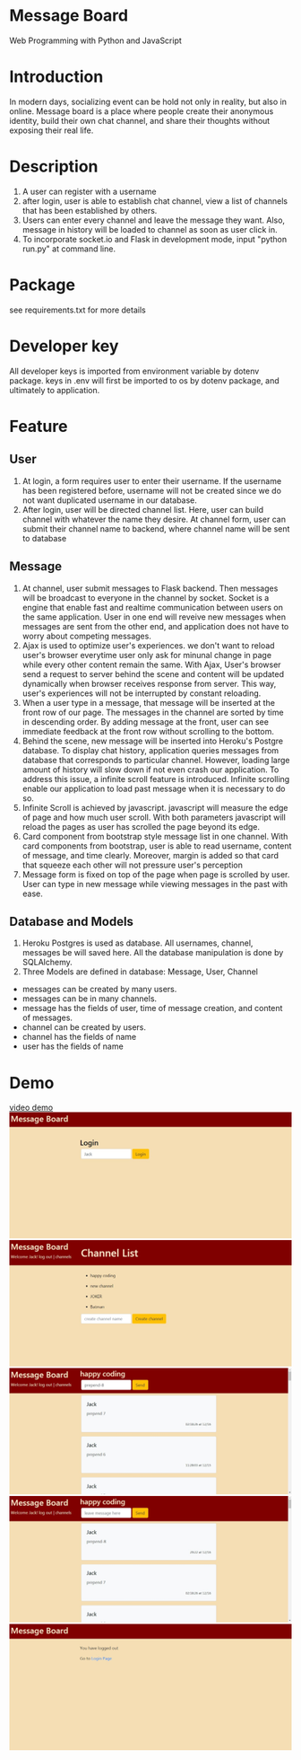# Message Board

Web Programming with Python and JavaScript

# Introduction
In modern days, socializing event can be hold not only in reality, but also in online. Message board is a place where people create their anonymous identity, build their own chat channel, and share their thoughts without exposing their real life.

# Description
1. A user can register with a username
2. after login, user is able to establish chat channel, view a list of channels that has been established by others.
3. Users can enter every channel and leave the message they want. Also, message in history will be loaded to channel as soon as user click in.
4. To incorporate socket.io and Flask in development mode, input "python run.py" at command line.

# Package
see requirements.txt for more details

# Developer key
All developer keys is imported from environment variable by dotenv package. keys in .env will first be imported to os by dotenv package, and ultimately to application.

# Feature
## User
1. At login, a form requires user to enter their username. If the username has been registered before, username will not be created since we do not want duplicated username in our database.
3.	After login, user will be directed channel list. Here, user can build channel with whatever the name they desire. At channel form, user can submit their channel name to backend, where channel name will be sent to database

## Message
1. At channel, user submit messages to Flask backend. Then messages will be broadcast to everyone in the channel by socket. Socket is a engine that enable fast and realtime communication between users on the same application. User in one end will reveive new messages when messages are sent from the other end, and application does not have to worry about competing messages.
5. Ajax is used to optimize user's experiences. we don't want to reload user's browser everytime user only ask for minunal change in page while every other content remain the same. With Ajax, User's browser send a request to server behind the scene and content will be updated dynamically when browser receives response from server. This way, user's experiences will not be interrupted by constant reloading.
9. When a user type in a message, that message will be inserted at the front row of our page. The messages in the channel are sorted by time in descending order. By adding message at the front, user can see immediate feedback at the front row without scrolling to the bottom.
10. Behind the scene, new message will be inserted into Heroku's Postgre database. To display chat history, application queries messages from database that corresponds to particular channel. However, loading large amount of history will slow down if not even crash our application. To address this issue, a infinite scroll feature is introduced. Infinite scrolling enable our application to load past message when it is necessary to do so.
6. Infinite Scroll is achieved by javascript. javascript will measure the edge of page and how much user scroll. With both parameters javascript will reload the pages as user has scrolled the page beyond its edge.
7. Card component from bootstrap style message list in one channel. With card components from bootstrap, user is able to read username, content of message, and time clearly. Moreover, margin is added so that card that squeeze each other will not pressure user's perception
8. Message form is fixed on top of the page when page is scrolled by user. User can type in new message while viewing messages in the past with ease.


## Database and Models
1. Heroku Postgres is used as database. All usernames, channel, messages be will saved here. All the database manipulation is done by SQLAlchemy.
2. Three Models are defined in database: Message, User, Channel
  - messages can be created by many users.
  - messages can be in many channels.
  - message has the fields of user, time of message creation, and content of messages.
  - channel can be created by users.
  - channel has the fields of name
  - user has the fields of name

# Demo
[video demo](https://www.youtube.com/watch?v=UWFfCOb_I-4&feature=youtu.be)
![login](/demo/login.jpg)
![channel list](/demo/channel-list.jpg)
![channel before prepend](/demo/channel-before-prepend.jpg)
![channel before prepend](/demo/channel-after-prepend.jpg)
![logout](/demo/logout.jpg)

